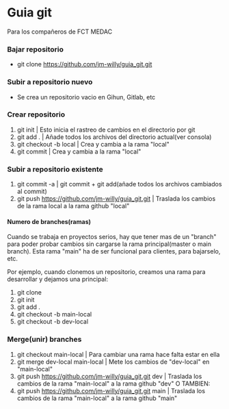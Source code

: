 # Guia git
Para los compañeros de FCT MEDAC

### Bajar repositorio
- git clone https://github.com/jm-willy/guia_git.git

### Subir a repositorio nuevo
- Se crea un repositorio vacio en Gihun, Gitlab, etc

### Crear repositorio
1. git init | Esto inicia el rastreo de cambios en el directorio por git
2. git add . | Añade todos los archivos del directorio actual(ver consola)
3. git checkout -b local | Crea y cambia a la rama "local"
4. git commit  | Crea y cambia a la rama "local"

### Subir a repositorio existente
1. git commit -a | git commit + git add(añade todos los archivos cambiados al commit)
2. git push https://github.com/jm-willy/guia_git.git | Traslada los cambios de la rama local a la rama github "local"

#### Numero de branches(ramas)
Cuando se trabaja en proyectos serios, hay que tener 
mas de un "branch" para poder probar cambios sin cargarse 
la rama principal(master o main branch). Esta rama "main"
ha de ser funcional para clientes, para bajarselo, etc.

Por ejemplo, cuando clonemos un repositorio, creamos
una rama para desarrollar y dejamos una principal:
1. git clone
2. git init
3. git add .
4. git checkout -b main-local
5. git checkout -b dev-local

### Merge(unir) branches
1. git checkout main-local | Para cambiar una rama hace falta estar en ella
2. git merge dev-local main-local | Mete los cambios de "dev-local" en "main-local"
3. git push https://github.com/jm-willy/guia_git.git dev | Traslada los cambios de la rama "main-local" a la rama github "dev" O TAMBIEN:
4. git push https://github.com/jm-willy/guia_git.git main | Traslada los cambios de la rama "main-local" a la rama github "main"




